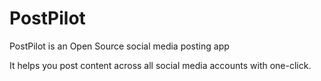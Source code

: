# PostPilot

PostPilot is an Open Source social media posting app

It helps you post content across all social media accounts with one-click.
